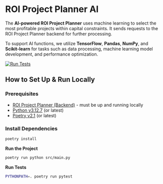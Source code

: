 # ROI Project Planner AI

The **AI-powered ROI Project Planner** uses machine learning to select the most profitable projects within capital
constraints. It sends requests to the ROI Project Planner backend for further processing.

To support AI functions, we utilize **TensorFlow**, **Pandas**, **NumPy**, and **Scikit-learn** for tasks such as data
processing, machine learning model development, and performance optimization.

[![Run Tests](https://github.com/ranzyblessings/roi-project-planner-ai/actions/workflows/build-and-test.yaml/badge.svg)](https://github.com/ranzyblessings/roi-project-planner-ai/actions/workflows/build-and-test.yaml)

## How to Set Up & Run Locally

### Prerequisites

- [ROI Project Planner (Backend)](https://github.com/ranzyblessings/roi-project-planner) - must be up and running
  locally
- [Python v3.12.7](https://www.python.org/) (or latest)
- [Poetry v2.1](https://python-poetry.org/docs/) (or latest)

### Install Dependencies

```bash
poetry install
```

**Run the Project**

```bash
poetry run python src/main.py
```

**Run Tests**

```bash
PYTHONPATH=. poetry run pytest
```